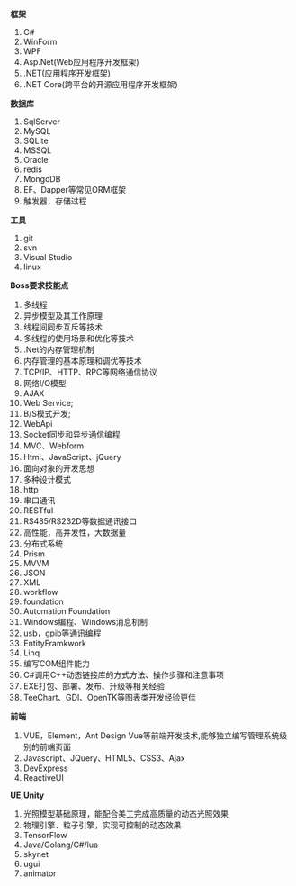 **框架**

1. C#
2. WinForm
3. WPF
4. Asp.Net(Web应用程序开发框架)
5. .NET(应用程序开发框架)
6. .NET Core(跨平台的开源应用程序开发框架)

**数据库**

1. SqlServer
2. MySQL
3. SQLite
4. MSSQL
5. Oracle
6. redis
7. MongoDB
8. EF、Dapper等常见ORM框架
9. 触发器，存储过程

**工具**

1. git
2. svn
3. Visual Studio
4. linux

**Boss要求技能点**

1. 多线程
2. 异步模型及其工作原理
3. 线程间同步互斥等技术
4. 多线程的使用场景和优化等技术
5. .Net的内存管理机制
6. 内存管理的基本原理和调优等技术
7. TCP/IP、HTTP、RPC等网络通信协议
8. 网络I/O模型
9. AJAX
10. Web Service;
11. B/S模式开发;
12. WebApi
13. Socket同步和异步通信编程
14. MVC、Webform
15. Html、JavaScript、jQuery
16. 面向对象的开发思想
17. 多种设计模式
18. http
19. 串口通讯
20. RESTful
21. RS485/RS232D等数据通讯接口
22. 高性能，高并发性，大数据量
23. 分布式系统
24. Prism
25. MVVM
26. JSON
27. XML
28. workflow
29. foundation
30. Automation Foundation
31. Windows编程、Windows消息机制
32. usb，gpib等通讯编程
33. EntityFramkwork
34. Linq
35. 编写COM组件能力
36. C#调用C++动态链接库的方式方法、操作步骤和注意事项
37. EXE打包、部署、发布、升级等相关经验
38. TeeChart、GDI、OpenTK等图表类开发经验更佳

**前端**

1. VUE，Element，Ant Design Vue等前端开发技术,能够独立编写管理系统级别的前端页面
2. Javascript、JQuery、HTML5、CSS3、Ajax
3. DevExpress
4. ReactiveUI

**UE,Unity**

1. 光照模型基础原理，能配合美工完成高质量的动态光照效果
2. 物理引擎、粒子引擎，实现可控制的动态效果
3. TensorFlow
4. Java/Golang/C#/lua
5. skynet
6. ugui
7. animator
